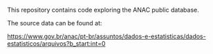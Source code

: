 This repository contains code exploring the ANAC public database.

The source data can be found at:

https://www.gov.br/anac/pt-br/assuntos/dados-e-estatisticas/dados-estatisticos/arquivos?b_start:int=0

